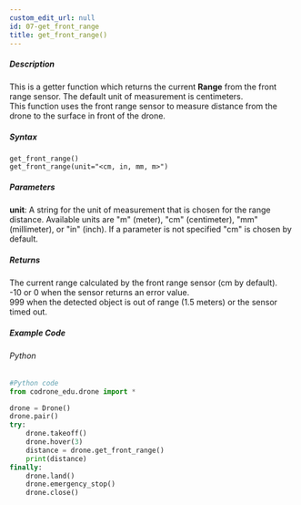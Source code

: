 ```yaml
---
custom_edit_url: null
id: 07-get_front_range
title: get_front_range()
---
```


##### Description

This is a getter function which returns the current **Range** from the front range sensor. The default unit of measurement is centimeters. <br />
This function uses the front range sensor to measure distance from the drone to the surface in front of the drone. <br />


##### Syntax
```get_front_range()```<br />
```get_front_range(unit="<cm, in, mm, m>")```<br />

##### Parameters
**unit**: A string for the unit of measurement that is chosen for the range distance. Available units are "m" (meter), "cm" (centimeter), "mm" (millimeter), or "in" (inch). If a parameter is not specified "cm" is chosen by default.


##### Returns

The current range calculated by the front range sensor (cm by default).<br />
-10 or 0 when the sensor returns an error value.<br />
999 when the detected object is out of range (1.5 meters) or the sensor timed out.

##### Example Code
###### Python
```python
#Python code
from codrone_edu.drone import *

drone = Drone()
drone.pair()
try:
    drone.takeoff()
    drone.hover(3)
    distance = drone.get_front_range()
    print(distance)
finally:
    drone.land()
    drone.emergency_stop()
    drone.close()
```